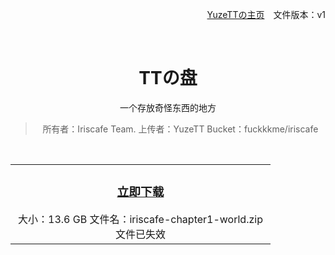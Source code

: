 <div align=right>

[YuzeTTの主页](https://blog.uztt.cc/)　文件版本：v1

</div>

<br>

<div align=center>

# TTの盘

一个存放奇怪东西的地方

> 所有者：Iriscafe Team. 上传者：YuzeTT Bucket：fuckkkme/iriscafe

<br>

<table>
    <tr>
        <td align=center><h3><a href="https://fuckkkme.oss-cn-hangzhou.aliyuncs.com/iriscafe/iriscafe-chapter1-world.7z">立即下载</a></h3>大小：13.6 GB 文件名：iriscafe-chapter1-world.zip<br>文件已失效<br><img width=400></td>
    </tr>
</table>

</div>

